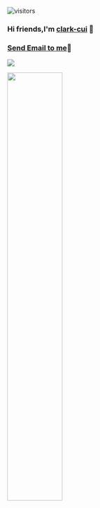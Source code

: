 ![visitors](https://visitor-badge.glitch.me/badge?page_id=clark-cui.visitor-badge)
### Hi friends,I'm [clark-cui](https://clark-cui.top) 👋
### [Send Email to me](mailto:rongchuancui@gmail.com)📮

![](https://github-readme-stats.vercel.app/api?username=clark-cui&count_private=true&show_icons=true&icon_color=0366d6&text_color=24292e&bg_color=ffffff&hide_title=true)

<img src="https://wakatime.com/share/@4f3f1e42-9b98-411c-a0de-6a27d90d96b1/6a2a1c07-96bc-471f-9481-b26838e422fd.svg" width="50%" height="50%" >
